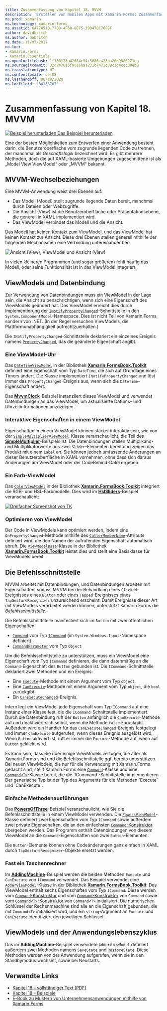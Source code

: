 ```yaml
---
title: Zusammenfassung von Kapitel 18. MVVM
description: 'Erstellen von mobilen Apps mit Xamarin.Forms: Zusammenfassung von Kapitel 18. MVVM'
ms.prod: xamarin
ms.technology: xamarin-forms
ms.assetid: 6A774510-7709-4F60-8EF5-29D478176F8F
author: davidbritch
ms.author: dabritch
ms.date: 11/07/2017
no-loc:
- Xamarin.Forms
- Xamarin.Essentials
ms.openlocfilehash: 1f180173a42654c54c5686e423ba20d9586271ea
ms.sourcegitcommit: 32d2476a5f9016baa231b7471c88c1d4ccc08eb8
ms.translationtype: HT
ms.contentlocale: de-DE
ms.lasthandoff: 06/18/2020
ms.locfileid: "84136707"
---
```

# <a name="summary-of-chapter-18-mvvm"></a>Zusammenfassung von Kapitel 18. MVVM

[![Beispiel herunterladen](~/media/shared/download.png) Das Beispiel herunterladen](https://github.com/xamarin/xamarin-forms-book-samples/tree/master/Chapter18)

Eine der besten Möglichkeiten zum Entwerfen einer Anwendung besteht darin, die Benutzeroberfläche vom zugrunde liegenden Code zu trennen, der manchmal als *Geschäftslogik* bezeichnet wird. Es gibt mehrere Methoden, doch die auf XAML-basierte Umgebungen zugeschnittene ist als „Model View ViewModel“ oder „MVVM“ bekannt.

## <a name="mvvm-interrelationships"></a>MVVM-Wechselbeziehungen

Eine MVVM-Anwendung weist drei Ebenen auf:

- Das Modell (Model) stellt zugrunde liegende Daten bereit, manchmal durch Dateien oder Webzugriffe.
- Die Ansicht (View) ist die Benutzeroberfläche oder Präsentationsebene, die generell in XAML implementiert wird.
- Das ViewModel verbindet das Modell und die Ansicht.

Das Modell hat keinen Kontakt zum ViewModel, und das ViewModel hat keinen Kontakt zur Ansicht. Diese drei Ebenen stellen generell mithilfe der folgenden Mechanismen eine Verbindung untereinander her:

![Ansicht (View), ViewModel und Ansicht (View)](images/ch18fg03.png "MVVM")

In vielen kleineren Programmen (und sogar größeren) fehlt häufig das Modell, oder seine Funktionalität ist in das ViewModel integriert.

## <a name="viewmodels-and-data-binding"></a>ViewModels und Datenbindung

Zur Verwendung von Datenbindungen muss ein ViewModel in der Lage sein, die Ansicht zu benachrichtigen, wenn sich eine Eigenschaft des ViewModels geändert hat. Das ViewModel erreicht dies durch Implementierung der [`INotifyPropertyChanged`](xref:System.ComponentModel.INotifyPropertyChanged)-Schnittstelle in den `System.ComponentModel`-Namespace. Dies ist nicht Teil von Xamarin.Forms, sondern von .NET. (In der Regel versuchen ViewModels, die Plattformunabhängigkeit aufrechtzuerhalten.)

Die `INotifyPropertyChanged`-Schnittstelle deklariert ein einzelnes Ereignis namens [`PropertyChanged`](xref:System.ComponentModel.INotifyPropertyChanged), das die geänderte Eigenschaft angibt.

### <a name="a-viewmodel-clock"></a>Eine ViewModel-Uhr

Das [`DateTimeViewModel`](https://github.com/xamarin/xamarin-forms-book-samples/blob/master/Libraries/Xamarin.FormsBook.Toolkit/Xamarin.FormsBook.Toolkit/DateTimeViewModel.cs) in der Bibliothek [**Xamarin.FormsBook.Toolkit**](https://github.com/xamarin/xamarin-forms-book-samples/tree/master/Libraries/Xamarin.FormsBook.Toolkit/Xamarin.FormsBook.Toolkit) definiert eine Eigenschaft vom Typ `DateTime`, die sich auf Grundlage eines Timers ändert. Die Klasse implementiert `INotifyPropertyChanged` und löst immer das `PropertyChanged`-Ereignis aus, wenn sich die `DateTime`-Eigenschaft ändert.

Das [**MvvmClock**](https://github.com/xamarin/xamarin-forms-book-samples/tree/master/Chapter18/MvvmClock)-Beispiel instanziiert dieses ViewModel und verwendet Datenbindungen an das ViewModel, um aktualisierte Datums- und Uhrzeitinformationen anzuzeigen.

### <a name="interactive-properties-in-a-viewmodel"></a>Interaktive Eigenschaften in einem ViewModel

Eigenschaften in einem ViewModel können stärker interaktiv sein, wie von der [`SimpleMultiplierViewModel`](https://github.com/xamarin/xamarin-forms-book-samples/blob/master/Chapter18/SimpleMultiplier/SimpleMultiplier/SimpleMultiplier/SimpleMultiplierViewModel.cs)-Klasse veranschaulicht, die Teil des [**SimpleMultiplier**](https://github.com/xamarin/xamarin-forms-book-samples/tree/master/Chapter18/SimpleMultiplier)-Beispiels ist. Die Datenbindungen stellen Multiplikand- und Multiplikatorwerte aus zwei `Slider`-Elementen bereit und zeigen das Produkt mit einem `Label` an. Sie können jedoch umfassende Änderungen an dieser Benutzeroberfläche in XAML vornehmen, ohne dass sich daraus Änderungen am ViewModel oder der CodeBehind-Datei ergeben.

### <a name="a-color-viewmodel"></a>Ein Farb-ViewModel

Das [`ColorViewModel`](https://github.com/xamarin/xamarin-forms-book-samples/blob/master/Libraries/Xamarin.FormsBook.Toolkit/Xamarin.FormsBook.Toolkit/ColorViewModel.cs) in der Bibliothek [**Xamarin.FormsBook.Toolkit**](https://github.com/xamarin/xamarin-forms-book-samples/tree/master/Libraries/Xamarin.FormsBook.Toolkit/Xamarin.FormsBook.Toolkit) integriert die RGB- und HSL-Farbmodelle. Dies wird im [**HslSliders**](https://github.com/xamarin/xamarin-forms-book-samples/tree/master/Chapter18/HslSliders)-Beispiel veranschaulicht:

[![Dreifacher Screenshot von TK](images/ch18fg08-small.png "HSL-Farbmodell")](images/ch18fg08-large.png#lightbox "HSL-Farbmodell")

### <a name="streamlining-the-viewmodel"></a>Optimieren von ViewModel

Der Code in ViewModels kann optimiert werden, indem eine `OnPropertyChanged`-Methode mithilfe des [`CallerMemberName`](xref:System.Runtime.CompilerServices.CallerMemberNameAttribute)-Attributs definiert wird, die den Namen der aufrufenden Eigenschaft automatisch abruft. Die [`ViewModelBase`](https://github.com/xamarin/xamarin-forms-book-samples/blob/master/Libraries/Xamarin.FormsBook.Toolkit/Xamarin.FormsBook.Toolkit/ViewModelBase.cs)-Klasse in der Bibliothek [**Xamarin.FormsBook.Toolkit**](https://github.com/xamarin/xamarin-forms-book-samples/tree/master/Libraries/Xamarin.FormsBook.Toolkit/Xamarin.FormsBook.Toolkit) leistet dies und stellt eine Basisklasse für ViewModels bereit.

## <a name="the-command-interface"></a>Die Befehlsschnittstelle

MVVM arbeitet mit Datenbindungen, und Datenbindungen arbeiten mit Eigenschaften, sodass MVVM bei der Behandlung eines `Clicked`-Ereignisses eines `Button` oder eines `Tapped`-Ereignisses eines `TapGestureRecognizer` unzureichend erscheint. Damit Ereignisse dieser Art mit ViewModels verarbeitet werden können, unterstützt Xamarin.Forms die *Befehlsschnittstelle*.

Die Befehlsschnittstelle manifestiert sich im `Button` mit zwei öffentlichen Eigenschaften:

- [`Command`](xref:Xamarin.Forms.Button.Command) vom Typ [`ICommand`](xref:System.Windows.Input.ICommand) (im `System.Windows.Input`-Namespace definiert).
- [`CommandParameter`](xref:Xamarin.Forms.Button.CommandParameter) vom Typ `Object`

Um die Befehlsschnittstelle zu unterstützen, muss ein ViewModel eine Eigenschaft vom Typ `ICommand` definieren, die dann datenmäßig an die `Command`-Eigenschaft des `Button` gebunden ist. Die `ICommand`-Schnittstelle deklariert zwei Methoden und ein Ereignis:

- Eine [`Execute`](xref:System.Windows.Input.ICommand.Execute(System.Object))-Methode mit einem Argument vom Typ `object`.
- Eine [`CanExecute`](xref:System.Windows.Input.ICommand.CanExecute(System.Object))-Methode mit einem Argument vom Typ `object`, die `bool` zurückgibt.
- Ein [`CanExecuteChanged`](xref:System.Windows.Input.ICommand.CanExecuteChanged)-Ereignis.

Intern legt ein ViewModel jede Eigenschaft vom Typ `ICommand` auf eine Instanz einer Klasse fest, die die `ICommand`-Schnittstelle implementiert. Durch die Datenbindung ruft der `Button` anfänglich die `CanExecute`-Methode auf und deaktiviert sich selbst, wenn die Methode `false` zurückgibt. Außerdem wird ein Handler für das `CanExecuteChanged`-Ereignis festgelegt und immer `CanExecute` aufgerufen, wenn dieses Ereignis ausgelöst wird. Wenn `Button` aktiviert ist, ruft er immer die `Execute`-Methode auf, wenn auf `Button` geklickt wird.

Es kann sein, dass Sie über einige ViewModels verfügen, die älter als Xamarin.Forms sind und die Befehlsschnittstelle ggf. bereits unterstützen. Bei neuen ViewModels, die nur für die Verwendung mit Xamarin.Forms gedacht sind, stellt Xamarin.Forms eine [`Command`](xref:Xamarin.Forms.Command)-Klasse und eine [`Command<T>`](xref:Xamarin.Forms.Command`1)-Klasse bereit, die die `ICommand`-Schnittstelle implementieren. Der generische Typ ist der Typ des Arguments für die Methoden `Execute` und `CanExecute`.

### <a name="simple-method-executions"></a>Einfache Methodenausführungen

Das [**PowersOfThree**](https://github.com/xamarin/xamarin-forms-book-samples/tree/master/Chapter18/PowersOfThree)-Beispiel veranschaulicht, wie Sie die Befehlsschnittstelle in einem ViewModel verwenden. Die [`PowersViewModel`](https://github.com/xamarin/xamarin-forms-book-samples/blob/master/Chapter18/PowersOfThree/PowersOfThree/PowersOfThree/PowersViewModel.cs)-Klasse definiert zwei Eigenschaften vom Typ `ICommand` sowie außerdem zwei private Eigenschaften, die an den einfachsten [`Command`-Konstruktor](xref:Xamarin.Forms.Command.%23ctor(System.Action)) übergeben werden. Das Programm enthält Datenbindungen von diesem ViewModel an die `Command`-Eigenschaften von zwei `Button`-Elementen.

Die `Button`-Elemente können ohne Codeänderungen ganz einfach in XAML durch `TapGestureRecognizer`-Objekte ersetzt werden.

### <a name="a-calculator-almost"></a>Fast ein Taschenrechner

Im [**AddingMachine**](https://github.com/xamarin/xamarin-forms-book-samples/tree/master/Chapter18/AddingMachine)-Beispiel werden die beiden Methoden `Execute` und `CanExecute` von `ICommand` verwendet. Das Beispiel verwendet eine [`AdderViewModel`](https://github.com/xamarin/xamarin-forms-book-samples/blob/master/Libraries/Xamarin.FormsBook.Toolkit/Xamarin.FormsBook.Toolkit/AdderViewModel.cs)-Klasse in der Bibliothek [**Xamarin.FormsBook.Toolkit**](https://github.com/xamarin/xamarin-forms-book-samples/blob/master/Libraries/Xamarin.FormsBook.Toolkit/Xamarin.FormsBook.Toolkit/AdderViewModel.cs). Das ViewModel enthält sechs Eigenschaften vom Typ `ICommand`. Diese werden vom [`Command`-Konstruktor](xref:Xamarin.Forms.Command.%23ctor(System.Action)) und vom [`Command`-Konstruktor](xref:Xamarin.Forms.Command.%23ctor(System.Action,System.Func{System.Boolean})) von `Command` sowie vom [`Command<T>`-Konstruktor](https://docs.microsoft.com/dotnet/api/xamarin.forms.command.-ctor?view=xamarin-forms#Xamarin_Forms_Command__ctor_System_Action_System_Object__System_Func_System_Object_System_Boolean__) von `Command<T>` initialisiert. Die numerischen Schlüssel der Rechenmaschine sind alle an die Eigenschaft gebunden, die mit `Command<T>` initialisiert wird, und ein `string`-Argument an `Execute` und `CanExecute` identifiziert den jeweiligen Schlüssel.

## <a name="viewmodels-and-the-application-lifecycle"></a>ViewModels und der Anwendungslebenszyklus

Das im **AddingMachine**-Beispiel verwendete `AdderViewModel` definiert außerdem zwei Methoden namens `SaveState` und `RestoreState`. Diese Methoden werden von der Anwendung aufgerufen, wenn sie in den Standbymodus wechselt, sowie bei Neustarts.

## <a name="related-links"></a>Verwandte Links

- [Kapitel 18 – vollständiger Text (PDF)](https://download.xamarin.com/developer/xamarin-forms-book/XamarinFormsBook-Ch18-Apr2016.pdf)
- [Kapitel 18 – Beispiele](https://github.com/xamarin/xamarin-forms-book-samples/tree/master/Chapter18)
- [E-Book zu Mustern von Unternehmensanwendungen mithilfe von Xamarin.Forms](~/xamarin-forms/enterprise-application-patterns/index.md)
